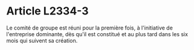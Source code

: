 # Article L2334-3

Le comité de groupe est réuni pour la première fois, à l'initiative de l'entreprise dominante, dès qu'il est constitué et au plus tard dans les six mois qui suivent sa création.